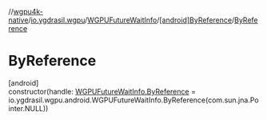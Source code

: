 //[wgpu4k-native](../../../../index.md)/[io.ygdrasil.wgpu](../../index.md)/[WGPUFutureWaitInfo](../index.md)/[[android]ByReference](index.md)/[ByReference](-by-reference.md)

# ByReference

[android]\
constructor(handle: [WGPUFutureWaitInfo.ByReference](../../../io.ygdrasil.wgpu.android/-w-g-p-u-future-wait-info/-by-reference/index.md) = io.ygdrasil.wgpu.android.WGPUFutureWaitInfo.ByReference(com.sun.jna.Pointer.NULL))
